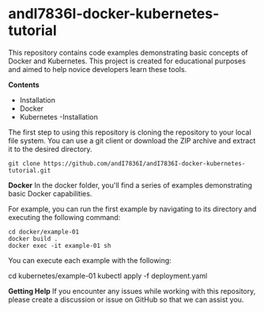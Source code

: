 # andI7836I-docker-kubernetes-tutorial
This repository contains code examples demonstrating basic concepts of Docker and Kubernetes. This project is created for educational purposes and aimed to help novice developers learn these tools.

**Contents**
- Installation
- Docker
- Kubernetes
-Installation

The first step to using this repository is cloning the repository to your local file system. You can use a git client or download the ZIP archive and extract it to the desired directory.

```
git clone https://github.com/andI7836I/andI7836I-docker-kubernetes-tutorial.git
```
**Docker**
In the docker folder, you'll find a series of examples demonstrating basic Docker capabilities.

For example, you can run the first example by navigating to its directory and executing the following command:

```
cd docker/example-01
docker build .
docker exec -it example-01 sh
```

You can execute each example with the following:

cd kubernetes/example-01
kubectl apply -f deployment.yaml

**Getting Help**
If you encounter any issues while working with this repository, please create a discussion or issue on GitHub so that we can assist you.

